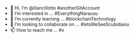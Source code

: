 - 👋 Hi, I’m @illancillotto #anotherGitAccount
- 👀 I’m interested in ... #EverythingNarausu
- 🌱 I’m currently learning ... #blockchainTechnology
- 💞️ I’m looking to collaborate on ... #letsWeSeeScubidaxiu
- 📫 How to reach me ... #x

<!---
illancillotto/illancillotto is a ✨ special ✨ repository because its `README.md` (this file) appears on your GitHub profile.
You can click the Preview link to take a look at your changes.
--->

